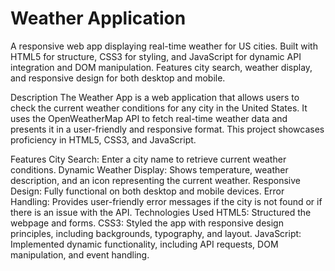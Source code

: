 # Weather Application
A responsive web app displaying real-time weather for US cities. Built with HTML5 for structure, CSS3 for styling, and JavaScript for dynamic API integration and DOM manipulation. Features city search, weather display, and responsive design for both desktop and mobile.

Description
The Weather App is a web application that allows users to check the current weather conditions for any city in the United States. It uses the OpenWeatherMap API to fetch real-time weather data and presents it in a user-friendly and responsive format. This project showcases proficiency in HTML5, CSS3, and JavaScript.

Features
City Search: Enter a city name to retrieve current weather conditions.
Dynamic Weather Display: Shows temperature, weather description, and an icon representing the current weather.
Responsive Design: Fully functional on both desktop and mobile devices.
Error Handling: Provides user-friendly error messages if the city is not found or if there is an issue with the API.
Technologies Used
HTML5: Structured the webpage and forms.
CSS3: Styled the app with responsive design principles, including backgrounds, typography, and layout.
JavaScript: Implemented dynamic functionality, including API requests, DOM manipulation, and event handling.
